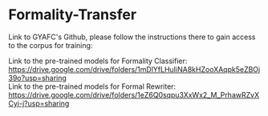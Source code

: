 # Formality-Transfer

Link to GYAFC's Github, please follow the instructions there to gain access to the corpus for training: 

Link to the pre-trained models for Formality Classifier: https://drive.google.com/drive/folders/1mDlYfLHuIiNA8kHZooXAqpk5eZBOj39o?usp=sharing <br>
Link to the pre-trained models for Formal Rewriter: https://drive.google.com/drive/folders/1eZ6Q0sqpu3XxWx2_M_PrhawRZvXCyi-j?usp=sharing <br>


